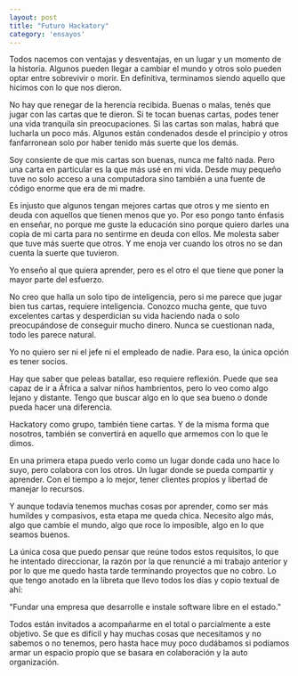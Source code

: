 ```yaml
---
layout: post
title: "Futuro Hackatory"
category: 'ensayos'
---
```


Todos nacemos con ventajas y desventajas, en un lugar y un momento de la
historia. Algunos pueden llegar a cambiar el mundo y otros solo pueden optar
entre sobrevivir o morir. En definitiva, terminamos siendo aquello que hicimos
con lo que nos dieron.

No hay que renegar de la herencia recibida. Buenas o malas, tenés que jugar con
las cartas que te dieron. Si te tocan buenas cartas, podes tener una vida
tranquila sin preocupaciones. Si las cartas son malas, habrá que lucharla un
poco más. Algunos están condenados desde el principio y otros fanfarronean solo
por haber tenido más suerte que los demás.

Soy consiente de que mis cartas son buenas, nunca me faltó nada. Pero una carta
en particular es la que más usé en mi vida. Desde muy pequeño tuve no solo
acceso a una computadora sino también a una fuente de código enorme que era de
mi madre.

Es injusto que algunos tengan mejores cartas que otros y me siento en deuda con
aquellos que tienen menos que yo. Por eso pongo tanto énfasis en enseñar, no
porque me guste la educación sino porque quiero darles una copia de mi carta
para no sentirme en deuda con ellos. Me molesta saber que tuve más suerte que
otros. Y me enoja ver cuando los otros no se dan cuenta la suerte que tuvieron.

Yo enseño al que quiera aprender, pero es el otro el que tiene que poner la
mayor parte del esfuerzo.

No creo que halla un solo tipo de inteligencia, pero si me parece que jugar
bien tus cartas, requiere inteligencia. Conozco mucha gente, que tuvo
excelentes cartas y desperdician su vida haciendo nada o solo preocupándose de
conseguir mucho dinero. Nunca se cuestionan nada, todo les parece natural.

Yo no quiero ser ni el jefe ni el empleado de nadie. Para eso, la única opción
es tener socios.

Hay que saber que peleas batallar, eso requiere reflexión. Puede que sea capaz
de ir a África a salvar niños hambrientos, pero lo veo como algo lejano y
distante. Tengo que buscar algo en lo que sea bueno o donde pueda hacer una
diferencia.

Hackatory como grupo, también tiene cartas. Y de la misma forma que nosotros,
también se convertirá en aquello que armemos con lo que le dimos.

En una primera etapa puedo verlo como un lugar donde cada uno hace lo suyo,
pero colabora con los otros. Un lugar donde se pueda compartir y aprender. Con
el tiempo a lo mejor, tener clientes propios y libertad de manejar lo recursos.

Y aunque todavía tenemos muchas cosas por aprender, como ser más humildes y
compasivos, esta etapa me queda chica. Necesito algo más, algo que cambie el
mundo, algo que roce lo imposible, algo en lo que seamos buenos.

La única cosa que puedo pensar que reúne todos estos requisitos, lo que he
intentado direccionar, la razón por la que renuncié a mi trabajo anterior y por
lo que me quedo hasta tarde terminando proyectos que no cobro. Lo que tengo
anotado en la libreta que llevo todos los días y copio textual de ahí:

"Fundar una empresa que desarrolle e instale software libre en el estado."

Todos están invitados a acompañarme en el total o parcialmente a este objetivo.
Se que es difícil y hay muchas cosas que necesitamos y no sabemos o no tenemos,
pero hasta hace muy poco dudábamos si podíamos armar un espacio propio que se
basara en colaboración y la auto organización.
